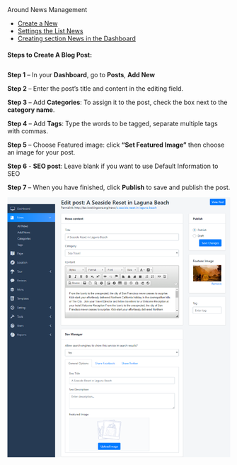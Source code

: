 <div id="toc-wrap" class="toc-wrap visible">
<div class="toc-title h6">Around News Management</div>
<ul class="toc">
<li class="toc-h2"><a href="/knowleagebase/creating-blog-posts">Create a New</a></li>
<li class="toc-h2"><a href="/knowleagebase/news-settings">Settings the List News</a></li>
<li class="toc-h2"><a href="/knowleagebase/create-list-location">Creating section News in the Dashboard</a></li>
</ul>
</div>
<h4>Steps to Create A Blog Post:</h4>
<p style="padding-top: 10px;"><strong>Step 1</strong> &ndash; In your <strong>Dashboard</strong>, go to <strong>Posts</strong>, <strong>Add New</strong></p>
<p><strong>Step 2</strong> &ndash; Enter the post&rsquo;s title and content in the editing field.</p>
<p><strong>Step 3</strong> &ndash; Add <strong>Categories</strong>: To assign it to the post, check the box next to the <strong>category name</strong>.</p>
<p><strong>Step 4</strong> &ndash; Add <strong>Tags</strong>: Type the words to be tagged, separate multiple tags with commas.</p>
<p><strong>Step 5</strong> &ndash; Choose Featured image: click <strong>&ldquo;Set Featured Image&rdquo;</strong> then choose an image for your post.</p>
<p><strong>Step 6</strong> - <strong> SEO post</strong>: Leave blank if you want to use Default Information to SEO</p>
<p><strong>Step 7</strong> &ndash; When you have finished, click <strong>Publish</strong> to save and publish the post.</p>
<p><img class="padding" src="/assets/images/53bccbd02a4c015603ea03160a025485.png" /></p>
